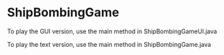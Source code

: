 # ShipBombingGame

To play the GUI version, use the main method in ShipBombingGameUI.java

To play the text version, use the main method in ShipBombingGame.java
